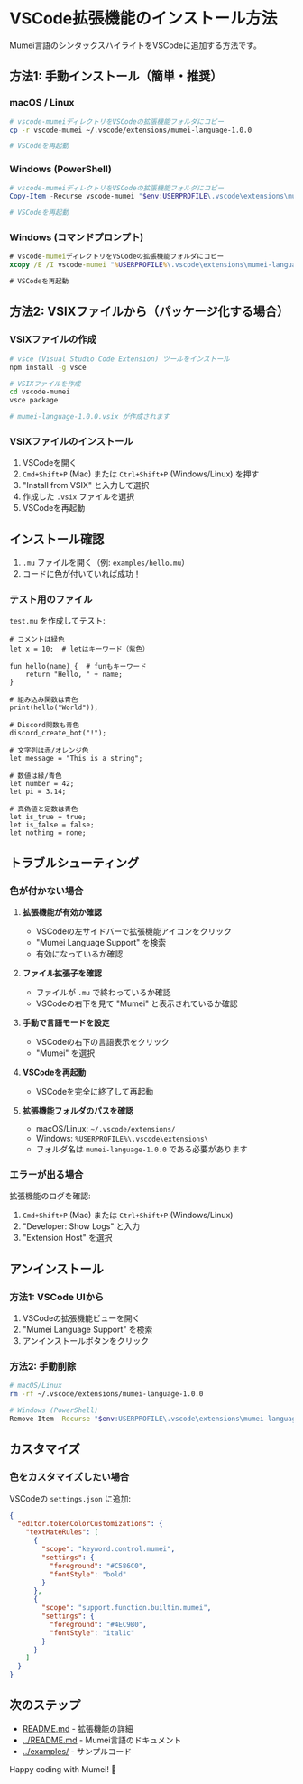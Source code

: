 # VSCode拡張機能のインストール方法

Mumei言語のシンタックスハイライトをVSCodeに追加する方法です。

## 方法1: 手動インストール（簡単・推奨）

### macOS / Linux

```bash
# vscode-mumeiディレクトリをVSCodeの拡張機能フォルダにコピー
cp -r vscode-mumei ~/.vscode/extensions/mumei-language-1.0.0

# VSCodeを再起動
```

### Windows (PowerShell)

```powershell
# vscode-mumeiディレクトリをVSCodeの拡張機能フォルダにコピー
Copy-Item -Recurse vscode-mumei "$env:USERPROFILE\.vscode\extensions\mumei-language-1.0.0"

# VSCodeを再起動
```

### Windows (コマンドプロンプト)

```cmd
# vscode-mumeiディレクトリをVSCodeの拡張機能フォルダにコピー
xcopy /E /I vscode-mumei "%USERPROFILE%\.vscode\extensions\mumei-language-1.0.0"

# VSCodeを再起動
```

## 方法2: VSIXファイルから（パッケージ化する場合）

### VSIXファイルの作成

```bash
# vsce (Visual Studio Code Extension) ツールをインストール
npm install -g vsce

# VSIXファイルを作成
cd vscode-mumei
vsce package

# mumei-language-1.0.0.vsix が作成されます
```

### VSIXファイルのインストール

1. VSCodeを開く
2. `Cmd+Shift+P` (Mac) または `Ctrl+Shift+P` (Windows/Linux) を押す
3. "Install from VSIX" と入力して選択
4. 作成した `.vsix` ファイルを選択
5. VSCodeを再起動

## インストール確認

1. `.mu` ファイルを開く（例: `examples/hello.mu`）
2. コードに色が付いていれば成功！

### テスト用のファイル

`test.mu` を作成してテスト:

```mu
# コメントは緑色
let x = 10;  # letはキーワード（紫色）

fun hello(name) {  # funもキーワード
    return "Hello, " + name;
}

# 組み込み関数は青色
print(hello("World"));

# Discord関数も青色
discord_create_bot("!");

# 文字列は赤/オレンジ色
let message = "This is a string";

# 数値は緑/青色
let number = 42;
let pi = 3.14;

# 真偽値と定数は青色
let is_true = true;
let is_false = false;
let nothing = none;
```

## トラブルシューティング

### 色が付かない場合

1. **拡張機能が有効か確認**
   - VSCodeの左サイドバーで拡張機能アイコンをクリック
   - "Mumei Language Support" を検索
   - 有効になっているか確認

2. **ファイル拡張子を確認**
   - ファイルが `.mu` で終わっているか確認
   - VSCodeの右下を見て "Mumei" と表示されているか確認

3. **手動で言語モードを設定**
   - VSCodeの右下の言語表示をクリック
   - "Mumei" を選択

4. **VSCodeを再起動**
   - VSCodeを完全に終了して再起動

5. **拡張機能フォルダのパスを確認**
   - macOS/Linux: `~/.vscode/extensions/`
   - Windows: `%USERPROFILE%\.vscode\extensions\`
   - フォルダ名は `mumei-language-1.0.0` である必要があります

### エラーが出る場合

拡張機能のログを確認:
1. `Cmd+Shift+P` (Mac) または `Ctrl+Shift+P` (Windows/Linux)
2. "Developer: Show Logs" と入力
3. "Extension Host" を選択

## アンインストール

### 方法1: VSCode UIから

1. VSCodeの拡張機能ビューを開く
2. "Mumei Language Support" を検索
3. アンインストールボタンをクリック

### 方法2: 手動削除

```bash
# macOS/Linux
rm -rf ~/.vscode/extensions/mumei-language-1.0.0

# Windows (PowerShell)
Remove-Item -Recurse "$env:USERPROFILE\.vscode\extensions\mumei-language-1.0.0"
```

## カスタマイズ

### 色をカスタマイズしたい場合

VSCodeの `settings.json` に追加:

```json
{
  "editor.tokenColorCustomizations": {
    "textMateRules": [
      {
        "scope": "keyword.control.mumei",
        "settings": {
          "foreground": "#C586C0",
          "fontStyle": "bold"
        }
      },
      {
        "scope": "support.function.builtin.mumei",
        "settings": {
          "foreground": "#4EC9B0",
          "fontStyle": "italic"
        }
      }
    ]
  }
}
```

## 次のステップ

- [README.md](README.md) - 拡張機能の詳細
- [../README.md](../README.md) - Mumei言語のドキュメント
- [../examples/](../examples/) - サンプルコード

Happy coding with Mumei! 🚀
